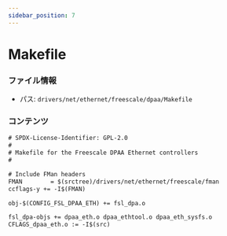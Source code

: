 ```yaml
---
sidebar_position: 7
---
```

# Makefile

### ファイル情報

- パス: `drivers/net/ethernet/freescale/dpaa/Makefile`

### コンテンツ

```txt
# SPDX-License-Identifier: GPL-2.0
#
# Makefile for the Freescale DPAA Ethernet controllers
#

# Include FMan headers
FMAN        = $(srctree)/drivers/net/ethernet/freescale/fman
ccflags-y += -I$(FMAN)

obj-$(CONFIG_FSL_DPAA_ETH) += fsl_dpa.o

fsl_dpa-objs += dpaa_eth.o dpaa_ethtool.o dpaa_eth_sysfs.o
CFLAGS_dpaa_eth.o := -I$(src)

```
